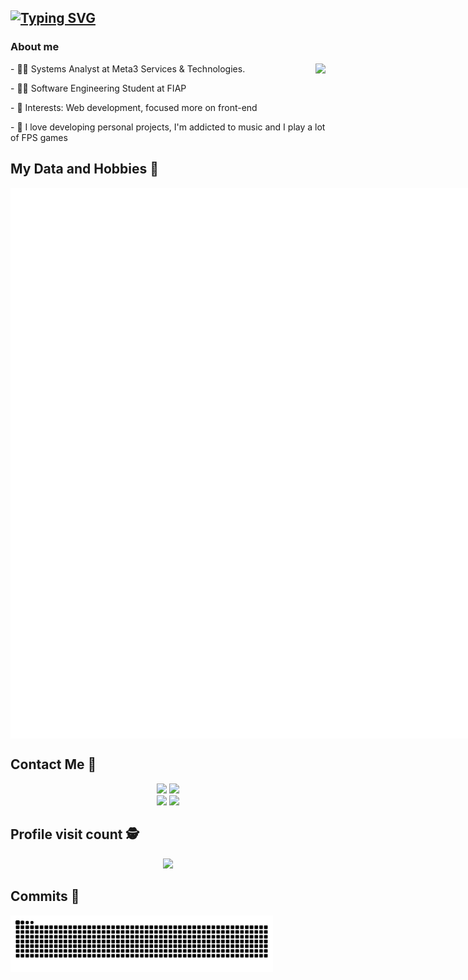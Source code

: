 ## [![Typing SVG](https://readme-typing-svg.herokuapp.com?color=8100F7&lines=Hello%2C+my+name+is+Gabriel+Amorim!+)](https://git.io/typing-svg)</h2>


### About me
<div style="display: inline_block"  >
<img src="https://lanyard.kyrie25.me/api/257165295427256320?idleMessage=Provavelmente%20Trabalhando...&borderRadius=30px&imgStyle=square" align="right"/>
  
<p> - 👨‍💻 Systems Analyst at Meta3 Services & Technologies. </p>
<p> - 👨‍🎓 Software Engineering Student at FIAP</p>
<p> - 🎯 Interests: Web development, focused more on front-end </p>
<p> - 🦊 I love developing personal projects, I'm addicted to music and I play a lot of FPS games</p>
  
</div>

 ## My Data and Hobbies 🚀 <br>
 
<div style="display: flex; justify-content: space-between;">
    <div style="display: flex;">
        <img width="390" alt="🦑" src="./general.svg">
        <img width="390" alt="🦑" src="./media.svg" align="right"/>
    </div>
</div>

## Contact Me :iphone:

<p align="center">
  <a href="https://instagram.com/amorim.gg_" target="_blank"><img src="https://img.shields.io/badge/-Instagram-%23E4405F?style=for-the-badge&logo=instagram&logoColor=white" target="_blank"></a>
 <a href="https://api.whatsapp.com/send?phone=+553198977783&text=Olá+Gabriel%2C+achei+seu+perfil+interessante." target="_blank"><img src="https://img.shields.io/badge/WhatsApp-25D366?style=for-the-badge&logo=whatsapp&logoColor=white" 
 target="_blank"></a>
  <br>
  <a href = "mailto:contato@gabriel@amorim.pro"><img src="https://img.shields.io/badge/-Gmail-%23333?style=for-the-badge&logo=gmail&logoColor=white" target="_blank"></a>
  <a href="https://www.linkedin.com/in/gabrielamorim0" target="_blank"><img src="https://img.shields.io/badge/-LinkedIn-%230077B5?style=for-the-badge&logo=linkedin&logoColor=white" target="_blank"></a>
    </a>
</p>

<p align="center"> 

 ## Profile visit count :detective: <br>
 <p align="center"> 
   <img alingn="center" src="https://profile-counter.glitch.me/AmorimMG/count.svg" />
 </p>


 ## Commits :partying_face:
<div align="center"> 
        <img width="420" alt="🦑" src="https://github.com/AmorimMG/AmorimMG/blob/output/github-contribution-grid-snake.svg" align="left"/>
</p>
